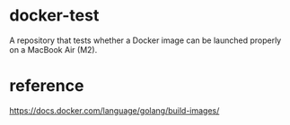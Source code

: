 # docker-test
A repository that tests whether a Docker image can be launched properly on a MacBook Air (M2).

# reference
https://docs.docker.com/language/golang/build-images/